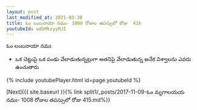 ```yaml
---
layout: post
last_modified_at: 2021-03-30
title: ఓం లంబనాయా నమః- 1008 రోజుల తపస్సులో రోజు  416
youtubeId: wd5MkzyyMJI
---
```

 
 
 ఓం లంబనాయా నమః  
 
 -  ఒక చెట్టుపై ఒక పండు వేలాడుతున్నట్లుగా అతనిపై వేలాడుతున్న అనేక విశ్వాలను ఎవరు ఉంచుతారు 
 
  
 
  
 
 
 
 
 
 


{% include youtubePlayer.html id=page.youtubeId %}
 
[Next]({{ site.baseurl }}{% link  split1/_posts/2017-11-09-ఓం మృగాలయయ నమః- 1008 రోజుల తపస్సులో రోజు  415.md%})
 
